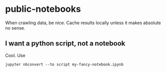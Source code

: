 # public-notebooks

When crawling data, be nice. Cache results locally unless it makes absolute no sense.


## I want a python script, not a notebook

Cool. Use

    jupyter nbconvert --to script my-fancy-notebook.ipynb
